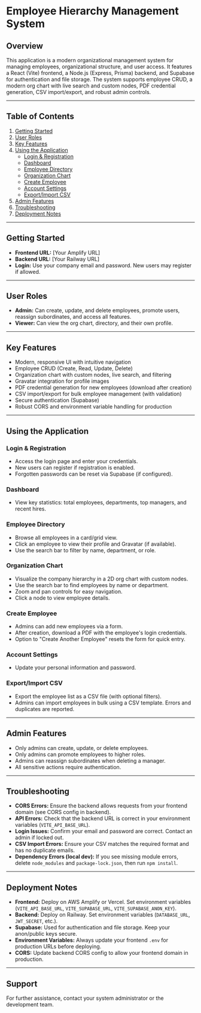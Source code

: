 # Employee Hierarchy Management System

## Overview
This application is a modern organizational management system for managing employees, organizational structure, and user access. It features a React (Vite) frontend, a Node.js (Express, Prisma) backend, and Supabase for authentication and file storage. The system supports employee CRUD, a modern org chart with live search and custom nodes, PDF credential generation, CSV import/export, and robust admin controls.

---

## Table of Contents
1. [Getting Started](#getting-started)
2. [User Roles](#user-roles)
3. [Key Features](#key-features)
4. [Using the Application](#using-the-application)
    - [Login & Registration](#login--registration)
    - [Dashboard](#dashboard)
    - [Employee Directory](#employee-directory)
    - [Organization Chart](#organization-chart)
    - [Create Employee](#create-employee)
    - [Account Settings](#account-settings)
    - [Export/Import CSV](#exportimport-csv)
5. [Admin Features](#admin-features)
6. [Troubleshooting](#troubleshooting)
7. [Deployment Notes](#deployment-notes)

---

## Getting Started
- **Frontend URL:** [Your Amplify URL]
- **Backend URL:** [Your Railway URL]
- **Login:** Use your company email and password. New users may register if allowed.

---

## User Roles
- **Admin:** Can create, update, and delete employees, promote users, reassign subordinates, and access all features.
- **Viewer:** Can view the org chart, directory, and their own profile.

---

## Key Features
- Modern, responsive UI with intuitive navigation
- Employee CRUD (Create, Read, Update, Delete)
- Organization chart with custom nodes, live search, and filtering
- Gravatar integration for profile images
- PDF credential generation for new employees (download after creation)
- CSV import/export for bulk employee management (with validation)
- Secure authentication (Supabase)
- Robust CORS and environment variable handling for production

---

## Using the Application

### Login & Registration
- Access the login page and enter your credentials.
- New users can register if registration is enabled.
- Forgotten passwords can be reset via Supabase (if configured).

### Dashboard
- View key statistics: total employees, departments, top managers, and recent hires.

### Employee Directory
- Browse all employees in a card/grid view.
- Click an employee to view their profile and Gravatar (if available).
- Use the search bar to filter by name, department, or role.

### Organization Chart
- Visualize the company hierarchy in a 2D org chart with custom nodes.
- Use the search bar to find employees by name or department.
- Zoom and pan controls for easy navigation.
- Click a node to view employee details.

### Create Employee
- Admins can add new employees via a form.
- After creation, download a PDF with the employee's login credentials.
- Option to "Create Another Employee" resets the form for quick entry.

### Account Settings
- Update your personal information and password.

### Export/Import CSV
- Export the employee list as a CSV file (with optional filters).
- Admins can import employees in bulk using a CSV template. Errors and duplicates are reported.

---

## Admin Features
- Only admins can create, update, or delete employees.
- Only admins can promote employees to higher roles.
- Admins can reassign subordinates when deleting a manager.
- All sensitive actions require authentication.

---

## Troubleshooting
- **CORS Errors:** Ensure the backend allows requests from your frontend domain (see CORS config in backend).
- **API Errors:** Check that the backend URL is correct in your environment variables (`VITE_API_BASE_URL`).
- **Login Issues:** Confirm your email and password are correct. Contact an admin if locked out.
- **CSV Import Errors:** Ensure your CSV matches the required format and has no duplicate emails.
- **Dependency Errors (local dev):** If you see missing module errors, delete `node_modules` and `package-lock.json`, then run `npm install`.

---

## Deployment Notes
- **Frontend:** Deploy on AWS Amplify or Vercel. Set environment variables (`VITE_API_BASE_URL`, `VITE_SUPABASE_URL`, `VITE_SUPABASE_ANON_KEY`).
- **Backend:** Deploy on Railway. Set environment variables (`DATABASE_URL`, `JWT_SECRET`, etc.).
- **Supabase:** Used for authentication and file storage. Keep your anon/public keys secure.
- **Environment Variables:** Always update your frontend `.env` for production URLs before deploying.
- **CORS:** Update backend CORS config to allow your frontend domain in production.

---

## Support
For further assistance, contact your system administrator or the development team.
